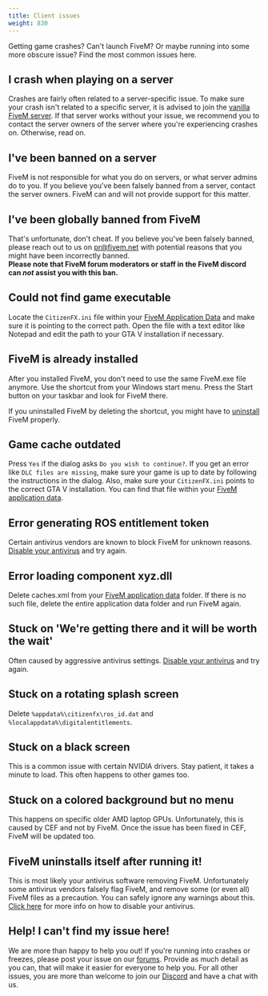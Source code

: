 ```yaml
---
title: Client issues
weight: 830
---
```


Getting game crashes? Can't launch FiveM? Or maybe running into some more
obscure issue? Find the most common issues here.

I crash when playing on a server
--------------------------------
Crashes are fairly often related to a server-specific issue. To make sure your crash isn't related to a specific
server, it is advised to join the [vanilla FiveM server][vanilla-server]. If that server works without your issue, we
recommend you to contact the server owners of the server where you're experiencing crashes on. Otherwise, read on.

I've been banned on a server
----------------------------
FiveM is not responsible for what you do on servers, or what server admins do to you. If you believe you've been
falsely banned from a server, contact the server owners. FiveM can and will not provide support for this matter.

I've been globally banned from FiveM
------------------------------------
That's unfortunate, don't cheat.
If you believe you've been falsely banned, please reach out to us on [pr@fivem.net][email] with potential reasons
that you might have been incorrectly banned. <br />
**Please note that FiveM forum moderators or staff in the FiveM discord can _not_ assist you with this ban.**

Could not find game executable
------------------------------
<!-- https://media.discordapp.net/attachments/455024366091108352/479263072276578324/unknown.png -->
<!--<img src="/static/could-not-find-game-exec-error.png">-->
Locate the `CitizenFX.ini` file within your [FiveM Application Data][where-is-fivem-installed] and make sure it is
pointing to the correct path. Open the file with a text editor like Notepad and edit the path to your GTA V installation
if necessary.

FiveM is already installed
--------------------------
<!-- https://media.discordapp.net/attachments/455024366091108352/479267390836834306/unknown.png -->
After you installed FiveM, you don't need to use the same FiveM.exe file anymore. Use the shortcut from your Windows
start menu. Press the Start button on your taskbar and look for FiveM there.

If you uninstalled FiveM by deleting the shortcut, you might have to [uninstall][uninstalling] FiveM properly.

Game cache outdated
-------------------
<!-- https://media.discordapp.net/attachments/455024366091108352/479268603510652946/unknown.png -->
<!-- https://vgy.me/JJJzfI.png -->
Press `Yes` if the dialog asks `Do you wish to continue?`. If you get an error like `DLC files are missing`, make sure
your game is up to date by following the instructions in the dialog. Also, make sure your `CitizenFX.ini` points to
the correct GTA V installation. You can find that file within your [FiveM application data][where-is-fivem-installed].

Error generating ROS entitlement token
--------------------------------------
<!-- https://i.imgur.com/IAobS5M.png -->
Certain antivirus vendors are known to block FiveM for unknown reasons.
[Disable your antivirus][disabling-antivirus] and try again.

Error loading component xyz.dll
-------------------------------
Delete caches.xml from your [FiveM application data][where-is-fivem-installed] folder.
If there is no such file, delete the entire application data folder and run FiveM again.

Stuck on 'We're getting there and it will be worth the wait'
------------------------------------------------------------
<!-- https://prnt.sc/kj02oo -->
Often caused by aggressive antivirus settings. [Disable your antivirus][disabling-antivirus] and try again.

Stuck on a rotating splash screen
---------------------------------
Delete `%appdata%\citizenfx\ros_id.dat` and `%localappdata%\digitalentitlements`.

Stuck on a black screen
-----------------------
This is a common issue with certain NVIDIA drivers. Stay patient, it takes a minute to load. This often
happens to other games too.

Stuck on a colored background but no menu
------------------------------
This happens on specific older AMD laptop GPUs. Unfortunately, this is caused by CEF and not by FiveM. Once the issue
has been fixed in CEF, FiveM will be updated too.

FiveM uninstalls itself after running it!
-----------------------------------------
This is most likely your antivirus software removing FiveM. Unfortunately some antivirus vendors falsely flag FiveM,
and remove some (or even all) FiveM files as a precaution. You can safely ignore any warnings about this.<br />
[Click here][disabling-antivirus] for more info on how to disable your antivirus.

Help! I can't find my issue here!
---------------------------------
We are more than happy to help you out! If you're running into crashes or freezes, please post your issue
on our [forums][forum]. Provide as much detail as you can, that will make it easier for everyone to help you.
For all other issues, you are more than welcome to join our [Discord][discord] and have a chat with us.

[where-is-fivem-installed]: /support/client-faq#where-is-fivem-installed
[disabling-antivirus]: /client-manual/disabling-antivirus
[email]: mailto:pr@fivem.net
[forum]: https://forum.fivem.net/
[discord]: https://discord.gg/GtvkUsc
[vanilla-server]: https://servers.fivem.net/#/servers/detail/198.27.79.239:45454
[uninstalling]: /client-manual/installing-fivem#uninstalling